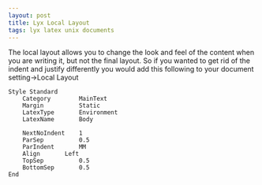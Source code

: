 ```yaml
---
layout: post
title: Lyx Local Layout
tags: lyx latex unix documents
---
```


The local layout allows you to change the look and feel of the content when you are writing it, but not the final layout. So if you wanted to get rid of the indent and justify differently you would add this following to your document setting->Local Layout

    Style Standard
        Category        MainText
        Margin          Static
        LatexType       Environment
        LatexName       Body

        NextNoIndent    1
        ParSep          0.5
        ParIndent       MM 
        Align       Left
        TopSep          0.5
        BottomSep       0.5
    End

